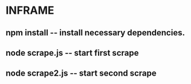 # INFRAME

## npm install -- install necessary dependencies.
## node scrape.js -- start first scrape
## node scrape2.js -- start second scrape
